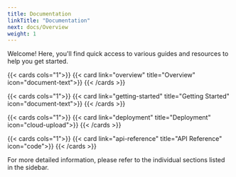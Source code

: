 ```yaml
---
title: Documentation
linkTitle: "Documentation"
next: docs/Overview
weight: 1
---
```

Welcome! Here, you'll find quick access to various guides and resources to help you get started.

{{< cards cols="1">}}
  {{< card link="overview" title="Overview" icon="document-text">}}
{{< /cards >}}

{{< cards cols="1">}}
  {{< card link="getting-started" title="Getting Started" icon="document-text">}}
{{< /cards >}}

{{< cards cols="1">}}
  {{< card link="deployment" title="Deployment" icon="cloud-upload">}}
{{< /cards >}}

{{< cards cols="1">}}
  {{< card link="api-reference" title="API Reference" icon="code">}}
{{< /cards >}}

For more detailed information, please refer to the individual sections listed in the sidebar.


